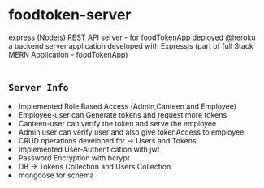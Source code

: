 # foodtoken-server
express (Nodejs) REST API server - for foodTokenApp deployed @heroku
<br>
a backend server application developed with Expressjs (part of full Stack MERN Application - foodTokenApp)
<br><br>

## `Server Info`
 <li>Implemented Role Based Access (Admin,Canteen and Employee)</li>
 <li>Employee-user can Generate tokens and request more tokens</li>
 <li>Canteen-user can verify the token and serve the employee</li>
 <li>Admin user can verify user and also give tokenAccess to employee</li>
 <li>CRUD operations developed for -> Users and Tokens</li>
 <li>Implemented User-Authentication with jwt</li>
 <li> Password Encryption with bcrypt</li>
 <li>DB -> Tokens Collection and Users Collection</li>
 <li>mongoose for schema </li>
 
<br>
